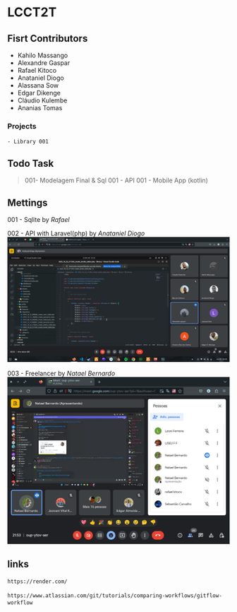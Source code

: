 # LCCT2T


## Fisrt Contributors

 - Kahilo Massango
 - Alexandre Gaspar
 - Rafael Kitoco
 - Anataniel Diogo
 - Alassana Sow
 - Edgar Dikenge
 - Cláudio Kulembe
 - Ananias Tomas 


 ### Projects

    - Library 001


## Todo Task

  > 001- Modelagem Final & Sql
  > 001 - API
  > 001 - Mobile App (kotlin)


## Mettings

001 - Sqlite by *Rafael*

002 - API with Laravel(php) by *Anataniel Diogo*
<br> 
![](./meeting_pic/Meeting_Anataniel.jpeg)


003 - Freelancer by *Natael Bernardo*
![](./meeting_pic/Meeting_Natael.png)

## links

    https://render.com/

    https://www.atlassian.com/git/tutorials/comparing-workflows/gitflow-workflow